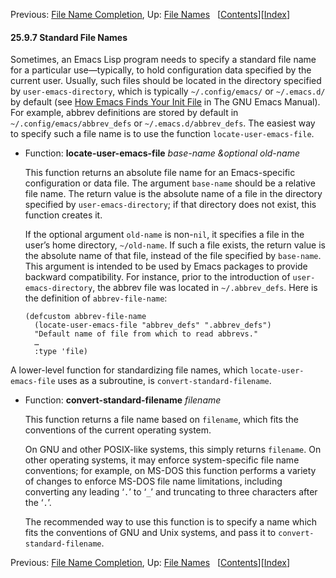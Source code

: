 <!-- This is the GNU Emacs Lisp Reference Manual
corresponding to Emacs version 27.2.

Copyright (C) 1990-1996, 1998-2021 Free Software Foundation,
Inc.

Permission is granted to copy, distribute and/or modify this document
under the terms of the GNU Free Documentation License, Version 1.3 or
any later version published by the Free Software Foundation; with the
Invariant Sections being "GNU General Public License," with the
Front-Cover Texts being "A GNU Manual," and with the Back-Cover
Texts as in (a) below.  A copy of the license is included in the
section entitled "GNU Free Documentation License."

(a) The FSF's Back-Cover Text is: "You have the freedom to copy and
modify this GNU manual.  Buying copies from the FSF supports it in
developing GNU and promoting software freedom." -->

<!-- Created by GNU Texinfo 6.7, http://www.gnu.org/software/texinfo/ -->

Previous: [File Name Completion](File-Name-Completion.html), Up: [File Names](File-Names.html)   \[[Contents](index.html#SEC_Contents "Table of contents")]\[[Index](Index.html "Index")]

#### 25.9.7 Standard File Names

Sometimes, an Emacs Lisp program needs to specify a standard file name for a particular use—typically, to hold configuration data specified by the current user. Usually, such files should be located in the directory specified by `user-emacs-directory`, which is typically `~/.config/emacs/` or `~/.emacs.d/` by default (see [How Emacs Finds Your Init File](https://www.gnu.org/software/emacs/manual/html_node/emacs/Find-Init.html#Find-Init) in The GNU Emacs Manual). For example, abbrev definitions are stored by default in `~/.config/emacs/abbrev_defs` or `~/.emacs.d/abbrev_defs`. The easiest way to specify such a file name is to use the function `locate-user-emacs-file`.

*   Function: **locate-user-emacs-file** *base-name \&optional old-name*

    This function returns an absolute file name for an Emacs-specific configuration or data file. The argument `base-name` should be a relative file name. The return value is the absolute name of a file in the directory specified by `user-emacs-directory`; if that directory does not exist, this function creates it.

    If the optional argument `old-name` is non-`nil`, it specifies a file in the user’s home directory, `~/old-name`. If such a file exists, the return value is the absolute name of that file, instead of the file specified by `base-name`. This argument is intended to be used by Emacs packages to provide backward compatibility. For instance, prior to the introduction of `user-emacs-directory`, the abbrev file was located in `~/.abbrev_defs`. Here is the definition of `abbrev-file-name`:

        (defcustom abbrev-file-name
          (locate-user-emacs-file "abbrev_defs" ".abbrev_defs")
          "Default name of file from which to read abbrevs."
          …
          :type 'file)

A lower-level function for standardizing file names, which `locate-user-emacs-file` uses as a subroutine, is `convert-standard-filename`.

*   Function: **convert-standard-filename** *filename*

    This function returns a file name based on `filename`, which fits the conventions of the current operating system.

    On GNU and other POSIX-like systems, this simply returns `filename`. On other operating systems, it may enforce system-specific file name conventions; for example, on MS-DOS this function performs a variety of changes to enforce MS-DOS file name limitations, including converting any leading ‘`.`’ to ‘`_`’ and truncating to three characters after the ‘`.`’.

    The recommended way to use this function is to specify a name which fits the conventions of GNU and Unix systems, and pass it to `convert-standard-filename`.

Previous: [File Name Completion](File-Name-Completion.html), Up: [File Names](File-Names.html)   \[[Contents](index.html#SEC_Contents "Table of contents")]\[[Index](Index.html "Index")]

